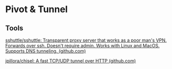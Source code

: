 # Pivot & Tunnel
## Tools

[sshuttle/sshuttle: Transparent proxy server that works as a poor man's VPN. Forwards over ssh. Doesn't require admin. Works with Linux and MacOS. Supports DNS tunneling. (github.com)](https://github.com/sshuttle/sshuttle)

[jpillora/chisel: A fast TCP/UDP tunnel over HTTP (github.com)](https://github.com/jpillora/chisel)